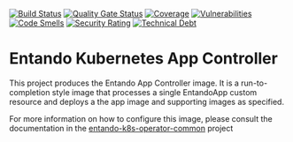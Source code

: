 [![Build Status](https://img.shields.io/endpoint?url=https%3A%2F%2Fstatusbadge-jx.apps.serv.run%2Fentando-k8s%2Fentando-k8s-app-controller)](https://github.com/entando-k8s/devops-results/tree/logs/jenkins-x/logs/entando-k8s/entando-k8s-app-controller/master)
[![Quality Gate Status](https://sonarcloud.io/api/project_badges/measure?project=entando-k8s_entando-k8s-app-controller&metric=alert_status)](https://sonarcloud.io/dashboard?id=entando-k8s_entando-k8s-app-controller)
[![Coverage](https://sonarcloud.io/api/project_badges/measure?project=entando-k8s_entando-k8s-app-controller&metric=coverage)](https://entando-k8s.github.io/devops-results/entando-k8s-app-controller/master/jacoco/index.html)
[![Vulnerabilities](https://sonarcloud.io/api/project_badges/measure?project=entando-k8s_entando-k8s-app-controller&metric=vulnerabilities)](https://entando-k8s.github.io/devops-results/entando-k8s-app-controller/master/dependency-check-report.html)
[![Code Smells](https://sonarcloud.io/api/project_badges/measure?project=entando-k8s_entando-k8s-app-controller&metric=code_smells)](https://sonarcloud.io/dashboard?id=entando-k8s_entando-k8s-app-controller)
[![Security Rating](https://sonarcloud.io/api/project_badges/measure?project=entando-k8s_entando-k8s-app-controller&metric=security_rating)](https://sonarcloud.io/dashboard?id=entando-k8s_entando-k8s-app-controller)
[![Technical Debt](https://sonarcloud.io/api/project_badges/measure?project=entando-k8s_entando-k8s-app-controller&metric=sqale_index)](https://sonarcloud.io/dashboard?id=entando-k8s_entando-k8s-app-controller)



# Entando Kubernetes App Controller

This project produces the Entando App Controller image. It is a run-to-completion style image
that processes a single EntandoApp custom resource and deploys a the app image and supporting
images as specified.

For more information on how to configure this image, please consult the documentation in the [entando-k8s-operator-common](https://github.com/entando-k8s/entando-k8s-operator-common) project

